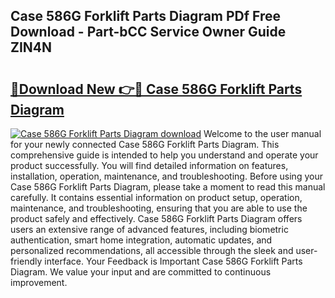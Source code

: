 ## Case 586G Forklift Parts Diagram PDf Free Download - Part-bCC Service Owner Guide ZIN4N

# <h2><a href="http://dftsth.blite.top/?on=Case+586G+Forklift+Parts+Diagram">🔗Download New 👉🔴 Case 586G Forklift Parts Diagram</a></h2>

[![Case 586G Forklift Parts Diagram download](https://i.imgur.com/lujVjoI.png)](http://dftsth.blite.top/?on=Case+586G+Forklift+Parts+Diagram)
Welcome to the user manual for your newly connected Case 586G Forklift Parts Diagram. This comprehensive guide is intended to help you understand and operate your product successfully. You will find detailed information on features, installation, operation, maintenance, and troubleshooting. Before using your Case 586G Forklift Parts Diagram, please take a moment to read this manual carefully. It contains essential information on product setup, operation, maintenance, and troubleshooting, ensuring that you are able to use the product safely and effectively. Case 586G Forklift Parts Diagram offers users an extensive range of advanced features, including biometric authentication, smart home integration, automatic updates, and personalized recommendations, all accessible through the sleek and user-friendly interface. Your Feedback is Important Case 586G Forklift Parts Diagram. We value your input and are committed to continuous improvement.
